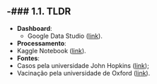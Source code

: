 -### **1.1. TLDR**
-
- **Dashboard**:
  - Google Data Studio ([link](https://lookerstudio.google.com/reporting/33ff63e8-4724-48df-b93b-59c6dbbc824a)).
 - **Processamento**:
  - Kaggle Notebook ([link](https://www.kaggle.com/code/rafaeldeabreu/notebook19411c4008/edit)).
 - **Fontes**:
  - Casos pela universidade John Hopkins ([link](https://github.com/CSSEGISandData/COVID-19/tree/master/csse_covid_19_data/csse_covid_19_daily_reports));
  - Vacinação pela universidade de Oxford ([link](https://covid.ourworldindata.org/data/owid-covid-data.csv)).
